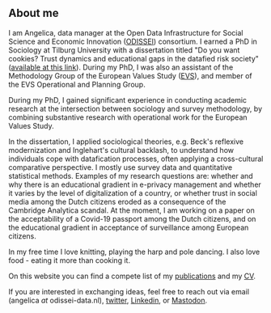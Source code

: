 ## About me
I am Angelica, data manager at the Open Data Infrastructure for Social Science and Economic Innovation ([ODISSEI](https://odissei-data.nl/en/)) consortium. I earned a PhD in Sociology at Tilburg University with a dissertation titled "Do you want cookies? Trust dynamics and educational gaps in the datafied risk society" ([available at this link](https://doi.org/10.26116/et28-vc69)). During my PhD, I was also an assistant of the Methodology Group of the European Values Study ([EVS](https://europeanvaluesstudy.eu/)), and member of the EVS Operational and Planning Group. 

During my PhD, I gained significant experience in conducting academic research at the intersection between sociology and survey methodology, by combining substantive research with operational work for the European Values Study. 

In the dissertation, I applied sociological theories, e.g. Beck's reflexive modernization and Inglehart's cultural backlash, to understand how individuals cope with datafication processes, often applying a cross-cultural comparative perspective. I mostly use survey data and quantitative statistical methods. Examples of my research questions are: whether and why there is an educational gradient in e-privacy management and whether it varies by the level of digitalization of a country, or whether trust in social media among the Dutch citizens eroded as a consequence of the Cambridge Analytica scandal. At the moment, I am working on a paper on the acceptability of a Covid-19 passport among the Dutch citizens, and on the educational gradient in acceptance of surveillance among European citizens.

In my free time I love knitting, playing the harp and pole dancing. I also love food - eating it more than cooking it.

On this website you can find a compete list of my [publications](/publications/) and my [CV](/cv/).

If you are interested in exchanging ideas, feel free to reach out via email (angelica _at_ odissei-data.nl), [twitter](https://twitter.com/AngelicaMaineri), [Linkedin](https://www.linkedin.com/in/angelica-maineri-72b44a131/), or <a rel="me" href="https://akademienl.social/@AngelicaMaineri">Mastodon</a>.

